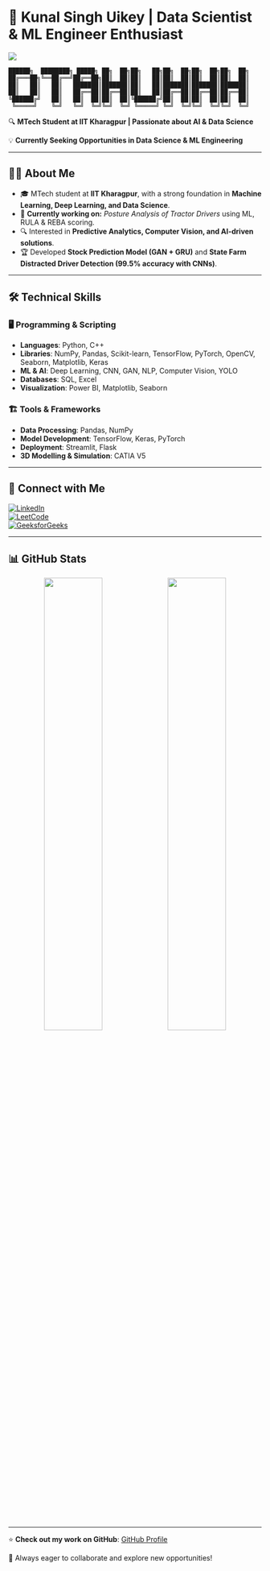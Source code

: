 # 🚀 Kunal Singh Uikey | Data Scientist & ML Engineer Enthusiast

![](https://komarev.com/ghpvc/?username=otakuk11&color=blue)

```
██████╗  ████████╗ █████╗ ██╗  ██╗██╗   ██╗██╗  ██╗██╗  ██╗██╗  ██╗
██╔═══██╗╚══██╔══╝██╔══██╗██║  ██║██║   ██║██║  ██║██║  ██║██║  ██║
██║   ██║   ██║   ███████║███████║██║   ██║███████║███████║███████║
██║   ██║   ██║   ██╔══██║██╔══██║██║   ██║██╔══██║██╔══██║██╔══██║
╚██████╔╝   ██║   ██║  ██║██║  ██║╚██████╔╝██║  ██║██║  ██║██║  ██║
 ╚═════╝    ╚═╝   ╚═╝  ╚═╝╚═╝  ╚═╝ ╚═════╝ ╚═╝  ╚═╝╚═╝  ╚═╝╚═╝  ╚═╝
```

🔍 **MTech Student at IIT Kharagpur | Passionate about AI & Data Science**  

💡 **Currently Seeking Opportunities in Data Science & ML Engineering**  

---  

## 👨‍💻 About Me  

- 🎓 MTech student at **IIT Kharagpur**, with a strong foundation in **Machine Learning, Deep Learning, and Data Science**.  
- 🚜 **Currently working on:** *Posture Analysis of Tractor Drivers* using ML, RULA & REBA scoring.  
- 🔍 Interested in **Predictive Analytics, Computer Vision, and AI-driven solutions**.  
- 🏆 Developed **Stock Prediction Model (GAN + GRU)** and **State Farm Distracted Driver Detection (99.5% accuracy with CNNs)**.  

---

## 🛠️ Technical Skills  

### 🖥️ Programming & Scripting  
- **Languages**: Python, C++  
- **Libraries**: NumPy, Pandas, Scikit-learn, TensorFlow, PyTorch, OpenCV, Seaborn, Matplotlib, Keras  
- **ML & AI**: Deep Learning, CNN, GAN, NLP, Computer Vision, YOLO  
- **Databases**: SQL, Excel  
- **Visualization**: Power BI, Matplotlib, Seaborn  

### 🏗️ Tools & Frameworks  
- **Data Processing**: Pandas, NumPy  
- **Model Development**: TensorFlow, Keras, PyTorch  
- **Deployment**: Streamlit, Flask  
- **3D Modelling & Simulation**: CATIA V5  

---

## 📌 Connect with Me  

[![LinkedIn](https://img.shields.io/badge/LinkedIn-Connect-blue?logo=linkedin)](https://www.linkedin.com/in/kunal-uikey-145086212/)  
[![LeetCode](https://img.shields.io/badge/LeetCode-Practice-orange?logo=leetcode)](https://leetcode.com/u/user9170tY/)  
[![GeeksforGeeks](https://img.shields.io/badge/GeeksforGeeks-Profile-brightgreen?logo=geeksforgeeks)](https://www.geeksforgeeks.org/user/kunaluiqkvl/)  

---

## 📊 GitHub Stats  

<p align="center">
  <img width="48%" src="https://github-readme-stats.vercel.app/api?username=otakuk11&count_private=true&show_icons=true&theme=radical" />
  <img width="48%" src="https://github-readme-stats.vercel.app/api/top-langs/?username=otakuk11&layout=compact&theme=radical" />
</p>

---

⭐ **Check out my work on GitHub**: [GitHub Profile](https://github.com/otakuk11)  

🚀 Always eager to collaborate and explore new opportunities!  
